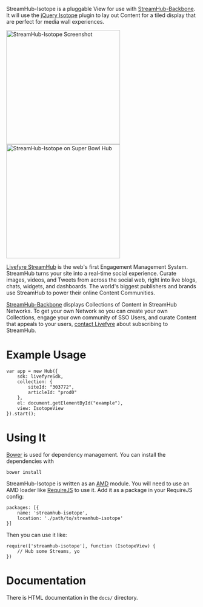 StreamHub-Isotope is a pluggable View for use with [StreamHub-Backbone](http://gobengo.github.com/streamhub-backbone/). It will use the [jQuery Isotope](https://github.com/desandro/isotope) plugin to lay out Content for a tiled display that are perfect for media wall experiences.

<img src="http://d.pr/i/n6CC+" alt="StreamHub-Isotope Screenshot" height="300px"/>

<img src="http://d.pr/i/3Ilj+" alt="StreamHub-Isotope on Super Bowl Hub" height="300px" />

[Livefyre StreamHub](http://www.livefyre.com/streamhub/) is the web's first Engagement Management System. StreamHub turns your site into a real-time social experience. Curate images, videos, and Tweets from across the social web, right into live blogs, chats, widgets, and dashboards. The world's biggest publishers and brands use StreamHub to power their online Content Communities.

[StreamHub-Backbone](http://gobengo.github.com/streamhub-backbone/) displays Collections of Content in StreamHub Networks. To get your own Network so you can create your own Collections, engage your own community of SSO Users, and curate Content that appeals to your users, [contact Livefyre](http://www.livefyre.com/streamhub/) about subscribing to StreamHub.


# Example Usage

    var app = new Hub({
        sdk: livefyreSdk,
        collection: {
            siteId: "303772",
            articleId: "prod0"
        },
        el: document.getElementById("example"),
        view: IsotopeView
    }).start();

# Using It

[Bower](http://twitter.github.com/bower/) is used for dependency management. You can install the dependencies with

    bower install

StreamHub-Isotope is written as an [AMD](http://requirejs.org/docs/whyamd.html) module. You will need to use an AMD loader like [RequireJS](http://requirejs.org/) to use it. Add it as a package in your RequireJS config:

    packages: [{
        name: 'streamhub-isotope',
        location: './path/to/streamhub-isotope'
    }]

Then you can use it like:

    require(['streamhub-isotope'], function (IsotopeView) {
        // Hub some Streams, yo
    })

# Documentation

There is HTML documentation in the `docs/` directory.
